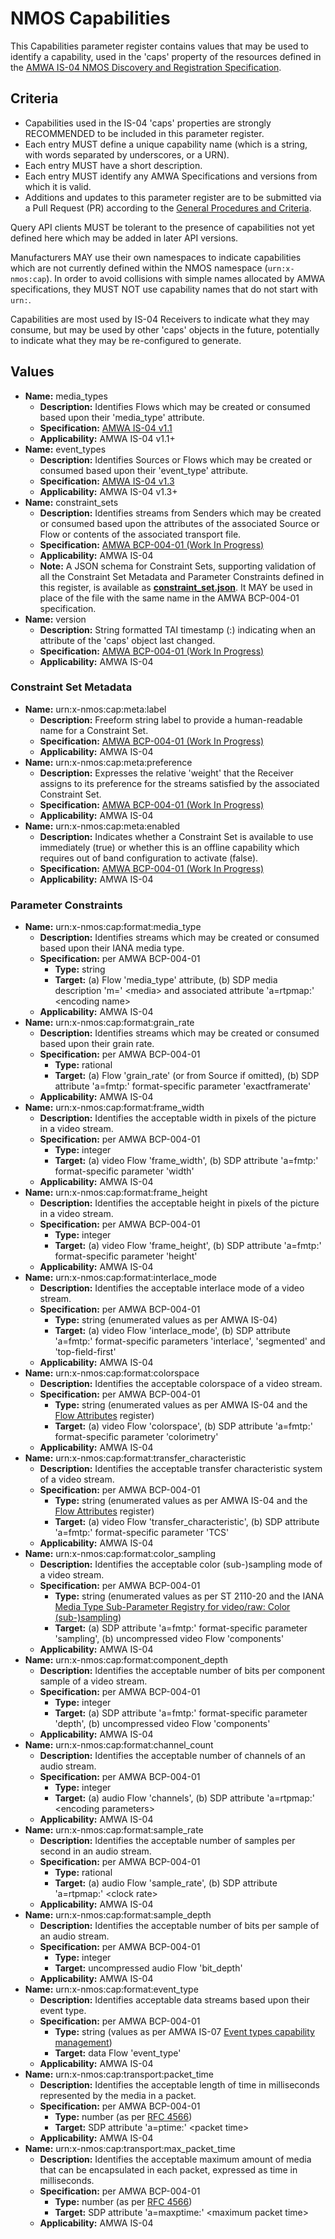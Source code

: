 # NMOS Capabilities

This Capabilities parameter register contains values that may be used to identify a capability, used in the 'caps' property of the resources defined in the [AMWA IS-04 NMOS Discovery and Registration Specification](https://github.com/AMWA-TV/nmos-discovery-registration).

## Criteria

- Capabilities used in the IS-04 'caps' properties are strongly RECOMMENDED to be included in this parameter register.
- Each entry MUST define a unique capability name (which is a string, with words separated by underscores, or a URN).
- Each entry MUST have a short description.
- Each entry MUST identify any AMWA Specifications and versions from which it is valid.
- Additions and updates to this parameter register are to be submitted via a Pull Request (PR) according to the [General Procedures and Criteria](../README.md#general-procedures-and-criteria).

Query API clients MUST be tolerant to the presence of capabilities not yet defined here which may be added in later API versions.

Manufacturers MAY use their own namespaces to indicate capabilities which are not currently defined within the NMOS namespace (`urn:x-nmos:cap`). In order to avoid collisions with simple names allocated by AMWA specifications, they MUST NOT use capability names that do not start with `urn:`.

Capabilities are most used by IS-04 Receivers to indicate what they may consume, but may be used by other 'caps' objects in the future, potentially to indicate what they may be re-configured to generate.

## Values

- **Name:** media_types
  - **Description:** Identifies Flows which may be created or consumed based upon their 'media_type' attribute.
  - **Specification:** [AMWA IS-04 v1.1](https://github.com/AMWA-TV/nmos-discovery-registration/tree/v1.1.x)
  - **Applicability:** AMWA IS-04 v1.1+
- **Name:** event_types
  - **Description:** Identifies Sources or Flows which may be created or consumed based upon their 'event_type' attribute.
  - **Specification:** [AMWA IS-04 v1.3](https://github.com/AMWA-TV/nmos-discovery-registration/tree/v1.3-dev)
  - **Applicability:** AMWA IS-04 v1.3+
- **Name:** constraint_sets
  - **Description:** Identifies streams from Senders which may be created or consumed based upon the attributes of the associated Source or Flow or contents of the associated transport file.
  - **Specification:** [AMWA BCP-004-01 (Work In Progress)](https://github.com/AMWA-TV/nmos-receiver-capabilities/tree/v1.0-dev)
  - **Applicability:** AMWA IS-04
  - **Note:** A JSON schema for Constraint Sets, supporting validation of all the Constraint Set Metadata and Parameter Constraints defined in this register, is available as **[constraint_set.json](constraint_set.json)**.
    It MAY be used in place of the file with the same name in the AMWA BCP-004-01 specification.
- **Name:** version
  - **Description:** String formatted TAI timestamp (<seconds>:<nanoseconds>) indicating when an attribute of the 'caps' object last changed.
  - **Specification:** [AMWA BCP-004-01 (Work In Progress)](https://github.com/AMWA-TV/nmos-receiver-capabilities/tree/v1.0-dev)
  - **Applicability:** AMWA IS-04

### Constraint Set Metadata

- **Name:** urn:x-nmos:cap:meta:label
  - **Description:** Freeform string label to provide a human-readable name for a Constraint Set.
  - **Specification:** [AMWA BCP-004-01 (Work In Progress)](https://github.com/AMWA-TV/nmos-receiver-capabilities/tree/v1.0-dev)
  - **Applicability:** AMWA IS-04
- **Name:** urn:x-nmos:cap:meta:preference
  - **Description:** Expresses the relative 'weight' that the Receiver assigns to its preference for the streams satisfied by the associated Constraint Set.
  - **Specification:** [AMWA BCP-004-01 (Work In Progress)](https://github.com/AMWA-TV/nmos-receiver-capabilities/tree/v1.0-dev)
  - **Applicability:** AMWA IS-04
- **Name:** urn:x-nmos:cap:meta:enabled
  - **Description:** Indicates whether a Constraint Set is available to use immediately (true) or whether this is an offline capability which requires out of band configuration to activate (false).
  - **Specification:** [AMWA BCP-004-01 (Work In Progress)](https://github.com/AMWA-TV/nmos-receiver-capabilities/tree/v1.0-dev)
  - **Applicability:** AMWA IS-04

### Parameter Constraints

- **Name:** urn:x-nmos:cap:format:media_type
  - **Description:** Identifies streams which may be created or consumed based upon their IANA media type.
  - **Specification:** per AMWA BCP-004-01
    - **Type:** string
    - **Target:** (a) Flow 'media_type' attribute, (b) SDP media description 'm=' \<media\> and associated attribute 'a=rtpmap:' \<encoding name\>
  - **Applicability:** AMWA IS-04
- **Name:** urn:x-nmos:cap:format:grain_rate
  - **Description:** Identifies streams which may be created or consumed based upon their grain rate.
  - **Specification:** per AMWA BCP-004-01
    - **Type:** rational
    - **Target:** (a) Flow 'grain_rate' (or from Source if omitted), (b) SDP attribute 'a=fmtp:' format-specific parameter 'exactframerate'
  - **Applicability:** AMWA IS-04
- **Name:** urn:x-nmos:cap:format:frame_width
  - **Description:** Identifies the acceptable width in pixels of the picture in a video stream.
  - **Specification:** per AMWA BCP-004-01
    - **Type:** integer
    - **Target:** (a) video Flow 'frame_width', (b) SDP attribute 'a=fmtp:' format-specific parameter 'width'
  - **Applicability:** AMWA IS-04
- **Name:** urn:x-nmos:cap:format:frame_height
  - **Description:** Identifies the acceptable height in pixels of the picture in a video stream.
  - **Specification:** per AMWA BCP-004-01
    - **Type:** integer
    - **Target:** (a) video Flow 'frame_height', (b) SDP attribute 'a=fmtp:' format-specific parameter 'height'
  - **Applicability:** AMWA IS-04
- **Name:** urn:x-nmos:cap:format:interlace_mode
  - **Description:** Identifies the acceptable interlace mode of a video stream.
  - **Specification:** per AMWA BCP-004-01
    - **Type:** string (enumerated values as per AMWA IS-04)
    - **Target:** (a) video Flow 'interlace_mode', (b) SDP attribute 'a=fmtp:' format-specific parameters 'interlace', 'segmented' and 'top-field-first'
  - **Applicability:** AMWA IS-04
- **Name:** urn:x-nmos:cap:format:colorspace
  - **Description:** Identifies the acceptable colorspace of a video stream.
  - **Specification:** per AMWA BCP-004-01
    - **Type:** string (enumerated values as per AMWA IS-04 and the [Flow Attributes](../flow-attributes/README.md) register)
    - **Target:** (a) video Flow 'colorspace', (b) SDP attribute 'a=fmtp:' format-specific parameter 'colorimetry'
  - **Applicability:** AMWA IS-04
- **Name:** urn:x-nmos:cap:format:transfer_characteristic
  - **Description:** Identifies the acceptable transfer characteristic system of a video stream.
  - **Specification:** per AMWA BCP-004-01
    - **Type:** string (enumerated values as per AMWA IS-04 and the [Flow Attributes](../flow-attributes/README.md) register)
    - **Target:** (a) video Flow 'transfer_characteristic', (b) SDP attribute 'a=fmtp:' format-specific parameter 'TCS'
  - **Applicability:** AMWA IS-04
- **Name:** urn:x-nmos:cap:format:color_sampling
  - **Description:** Identifies the acceptable color (sub-)sampling mode of a video stream.
  - **Specification:** per AMWA BCP-004-01
    - **Type:** string (enumerated values as per ST 2110-20 and the IANA [Media Type Sub-Parameter Registry for video/raw: Color (sub-)sampling][color-sampling])
    - **Target:** (a) SDP attribute 'a=fmtp:' format-specific parameter 'sampling', (b) uncompressed video Flow 'components'
  - **Applicability:** AMWA IS-04
- **Name:** urn:x-nmos:cap:format:component_depth
  - **Description:** Identifies the acceptable number of bits per component sample of a video stream.
  - **Specification:** per AMWA BCP-004-01
    - **Type:** integer
    - **Target:** (a) SDP attribute 'a=fmtp:' format-specific parameter 'depth', (b) uncompressed video Flow 'components'
  - **Applicability:** AMWA IS-04
- **Name:** urn:x-nmos:cap:format:channel_count
  - **Description:** Identifies the acceptable number of channels of an audio stream.
  - **Specification:** per AMWA BCP-004-01
    - **Type:** integer
    - **Target:** (a) audio Flow 'channels', (b) SDP attribute 'a=rtpmap:' \<encoding parameters\>
  - **Applicability:** AMWA IS-04
- **Name:** urn:x-nmos:cap:format:sample_rate
  - **Description:** Identifies the acceptable number of samples per second in an audio stream.
  - **Specification:** per AMWA BCP-004-01
    - **Type:** rational
    - **Target:** (a) audio Flow 'sample_rate', (b) SDP attribute 'a=rtpmap:' \<clock rate\>
  - **Applicability:** AMWA IS-04
- **Name:** urn:x-nmos:cap:format:sample_depth
  - **Description:** Identifies the acceptable number of bits per sample of an audio stream.
  - **Specification:** per AMWA BCP-004-01
    - **Type:** integer
    - **Target:** uncompressed audio Flow 'bit_depth'
  - **Applicability:** AMWA IS-04
- **Name:** urn:x-nmos:cap:format:event_type
  - **Description:** Identifies acceptable data streams based upon their event type.
  - **Specification:** per AMWA BCP-004-01
    - **Type:** string (values as per AMWA IS-07 [Event types capability management](https://github.com/AMWA-TV/nmos-event-tally/blob/v1.0.1/docs/3.0.%20Event%20types.md#event-types-capability-management))
    - **Target:** data Flow 'event_type'
  - **Applicability:** AMWA IS-04
- **Name:** urn:x-nmos:cap:transport:packet_time
  - **Description:** Identifies the acceptable length of time in milliseconds represented by the media in a packet.
  - **Specification:** per AMWA BCP-004-01
    - **Type:** number (as per [RFC 4566][RFC-4566])
    - **Target:** SDP attribute 'a=ptime:' \<packet time\>
  - **Applicability:** AMWA IS-04
- **Name:** urn:x-nmos:cap:transport:max_packet_time
  - **Description:** Identifies the acceptable maximum amount of media that can be encapsulated in each packet, expressed as time in milliseconds.
  - **Specification:** per AMWA BCP-004-01
    - **Type:** number (as per [RFC 4566][RFC-4566])
    - **Target:** SDP attribute 'a=maxptime:' \<maximum packet time\>
  - **Applicability:** AMWA IS-04

[RFC-4566]: https://tools.ietf.org/html/rfc4566 "SDP: Session Description Protocol"
[color-sampling]: https://www.iana.org/assignments/media-type-sub-parameters/media-type-sub-parameters.xhtml#media-type-sub-parameters-15 "Media Type Sub-Parameter Registry for video/raw: Color (sub-)sampling"
